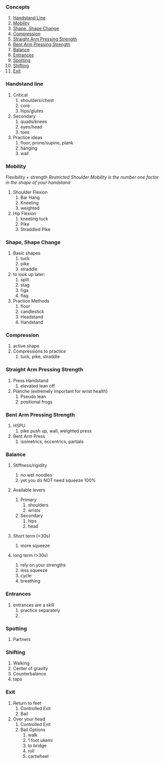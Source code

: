 ### Concepts

1. [Handstand Line](#handstand1.line)
1. [Mobility](#mobility)
1. [Shape, Shape Change](#shape1.shape1.change)
1. [Compression](#compression)
1. [Straight Arm Pressing Strength](#straight1.arm1.pressing1.strength)
1. [Bent Arm Pressing Strength](#bent1.arm1.pressing1.strength)
1. [Balance](#balance)
1. [Entrances](#entrances)
1. [Spotting](#spotting)
1. [Shifting](#shifting)
1. [Exit](#exit)

### Handstand line

1.  Critical
    1. shoulders/chest
    1. core
    1. hips/glutes
2.  Secondary
    1. quads/knees
    1. eyes/head
    1. toes
3.  Practice ideas
    1. floor, prone/supine, plank
    1. hanging
    1. wall

### Mobility

Flexibility + strength
_Restricted Shoulder Mobility is the number one factor in the shape of your handstand_

1. Shoulder Flexion
   1. Bar Hang
   1. Kneeling
   1. weighted
1. Hip Flexion
   1. kneeling tuck
   1. Pike
   1. Straddled Pike

### Shape, Shape Change

1. Basic shapes
   1. tuck
   1. pike
   1. straddle
1. to look up later:
   1. split
   1. stag
   1. figa
   1. flag
1. Practice Methods
   1. floor
   1. candlestick
   1. Headstand
   1. Handstand

### Compression

1. active shape
1. Compressions to practice
   1. tuck, pike, straddle

### Straight Arm Pressing Strength

1. Press Handstand
   1. elevated lean off
1. Planche (extremely important for wrist health)
   1. Pseudo lean
   1. positional frogs

### Bent Arm Pressing Strength

1. HSPU
   1. pike push up, wall, weighted press
1. Bent Arm Press
   1. isometrics, eccentrics, partials

### Balance

1. Stiffness/rigidity
   1. no wet noodles
   1. yet you do NOT need squeeze 100%
1. Available levers

   1. Primary
      1. shoulders
      1. wrists
   1. Secondary
      1. hips
      1. head

1. Short term (<30s)
   1. more squeeze
1. long term (>30s)
   1. rely on your strengths
   1. less squeeze
   1. cycle
   1. breathing

### Entrances

1. entrances are a skill
   1. practice separately
   1.

### Spotting

1. Partners

### Shifting

1. Walking
1. Center of gravity
1. Counterbalance
1. taps

### Exit

1. Return to feet
   1. Controlled Exit
   1. Bail
1. Over your head
   1. Controlled Exit
   1. Bail Options
      1. walk
      1. 1 foot ukemi
      1. to bridge
      1. roll
      1. cartwheel
